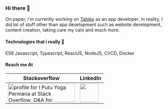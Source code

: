 ### Hi there 👋

On paper, i'm currently working on [Tabiko](https://tabiko.com/) as an app developer. In reality, I did lot of stuff other than app development such as website development, content creation, taking care my cats and much more. 

#### Technologies that i really 💖
ES6 Javascript, Typescript, ReactJS, NodeJS, CI/CD, Docker

#### Reach me At
| Stackoverflow | LinkedIn |
|---|---|
| <a href="https://stackoverflow.com/users/1419872/i-putu-yoga-permana"><img src="https://stackoverflow.com/users/flair/1419872.png?theme=clean" width="208" height="58" alt="profile for I Putu Yoga Permana at Stack Overflow, Q&amp;A for professional and enthusiast programmers" title="profile for I Putu Yoga Permana at Stack Overflow, Q&amp;A for professional and enthusiast programmers"></a> | <a href="https://linkedin.com/in/putuyoga"><img src="https://i.imgur.com/e2tRkEy.png" height="58" /></a> |

<!--
**putuyoga/putuyoga** is a ✨ _special_ ✨ repository because its `README.md` (this file) appears on your GitHub profile.

Here are some ideas to get you started:

- 🔭 I’m currently working on ...
- 🌱 I’m currently learning ...
- 👯 I’m looking to collaborate on ...
- 🤔 I’m looking for help with ...
- 💬 Ask me about ...
- 📫 How to reach me: ...
- 😄 Pronouns: ...
- ⚡ Fun fact: ...
-->
